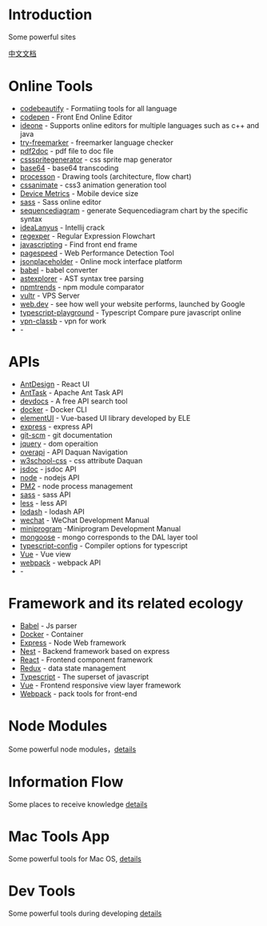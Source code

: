 # Introduction
Some powerful sites

[中文文档](./readme_zh.md)

# Online Tools

- [codebeautify](https://codebeautify.org/) - Formatiing tools for all language
- [codepen](https://codepen.io/) - Front End Online Editor
- [ideone](https://ideone.com/) - Supports online editors for multiple languages ​​such as c++ and java
- [try-freemarker](https://try.freemarker.apache.org/) - freemarker language checker
- [pdf2doc](https://pdf2doc.com/) - pdf file to doc file
- [cssspritegenerator](https://spritegen.website-performance.org/) - css sprite map generator
- [base64](http://tool.oschina.net/encrypt?type=3) - base64 transcoding
- [processon](https://www.processon.com/) - Drawing tools (architecture, flow chart)
- [cssanimate](http://cssanimate.com/) - css3 animation generation tool
- [Device Metrics](https://material.io/tools/devices/) - Mobile device size
- [sass](https://www.sassmeister.com/) - Sass online editor
- [sequencediagram](https://sequencediagram.org/index.html?initialData=FABwhgTgLglgxjcA7KACAgqSsHLQIS2nkTBVQGEidTyARYdAWgD58AuGJAMwHtgwcWADcwUAKapC+VhU49+gkWMlUKrFnXl8BQmKImoG+ADxMmcrjoAm4pfpWVGZphyv9b9g5OlmtcMAAbQIAjQQBrYE89byNdZUNCdBMXNwUouxjHQnBiXDICahI8OK9HY1Ytd3iHRIyyiTBuCQgpYDpK7UUswwYAZ3A4cXqeyTogA) - generate Sequencediagram chart by the specific syntax
- [ideaLanyus](http://idea.lanyus.com/) - Intellij crack
- [regexper](https://regexper.com/) - Regular Expression Flowchart
- [javascripting](https://www.javascripting.com/) - Find front end frame
- [pagespeed](https://developers.google.com/speed/pagespeed/insights/) - Web Performance Detection Tool
- [jsonplaceholder](https://jsonplaceholder.typicode.com/) - Online mock interface platform
- [babel](https://babeljs.io/repl) - babel converter
- [astexplorer](https://astexplorer.net/) - AST syntax tree parsing
- [npmtrends](https://www.npmtrends.com/) - npm module comparator
- [vultr](https://www.vultr.com/) - VPS Server
- [web.dev](https://web.dev/measure) - see how well your website performs, launched by Google
- [typescript-playground](https://www.typescriptlang.org/play/index.html) - Typescript Compare pure javascript online
- [vpn-classb](http://cloud.netease.com/vpn) - vpn for work
- []() -

# APIs

- [AntDesign](https://ant.design/docs/react/introduce-cn) - React UI
- [AntTask](https://ant.apache.org/manual/) - Apache Ant Task API
- [devdocs](https://devdocs.io/) - A free API search tool
- [docker](https://docs.docker.com/engine/reference/commandline/docker/) - Docker CLI
- [elementUI](https://element.eleme.cn/#/zh-CN/component/installation) - Vue-based UI library developed by ELE
- [express](https://expressjs.com/en/4x/api.html) - express API
- [git-scm](https://git-scm.com/docs) - git documentation
- [jquery](https://www.html.cn/jqapi-1.9/) - dom operaition
- [overapi](http://overapi.com/) - API Daquan Navigation
- [w3school-css](http://www.w3school.com.cn/cssref/index.asp) - css attribute Daquan
- [jsdoc](https://jsdoc.app/) - jsdoc API
- [node](https://nodejs.org/api/index.html) - nodejs API
- [PM2](https://pm2.io/doc/en/runtime/overview/) - node process management 
- [sass](http://sass.bootcss.com/docs/sass-reference/) - sass API
- [less](https://less.bootcss.com/features/) - less API
- [lodash](https://lodash.com/docs/4.17.11) - lodash API
- [wechat](https://mp.weixin.qq.com/wiki?t=resource/res_main&id=mp1445241432) - WeChat Development Manual
- [miniprogram](https://developers.weixin.qq.com/miniprogram/dev/devtools/devtools.html) -Miniprogram Development Manual
- [mongoose](https://mongoosejs.com/) - mongo corresponds to the DAL layer tool
- [typescript-config](https://www.typescriptlang.org/docs/handbook/compiler-options.html) - Compiler options for typescript
- [Vue](https://vuejs.org/v2/api/index.html) - Vue view
- [webpack](https://webpack.js.org/api) - webpack API
- []() -

# Framework and its related ecology

- [Babel](./docs/babel.md) - Js parser
- [Docker](./docs/docker.md) - Container
- [Express](./docs/express.md) - Node Web framework 
- [Nest](./docs/nest.md) - Backend framework based on express
- [React](./docs/react.md) - Frontend component framework
- [Redux](./docs/redux.md) - data state management
- [Typescript](./docs/typescript.md) - The superset of javascript
- [Vue](./docs/vue.md) - Frontend responsive view layer framework
- [Webpack](./docs/webpack.md) - pack tools for front-end

# Node Modules

Some powerful node modules，[details](./docs/node_modules.md)

# Information Flow

Some places to receive knowledge [details](./docs/information_flow.md)

# Mac Tools App

Some powerful tools for Mac OS, [details](./docs/mac.md)

# Dev Tools

Some powerful tools during developing [details](./docs/dev.md)